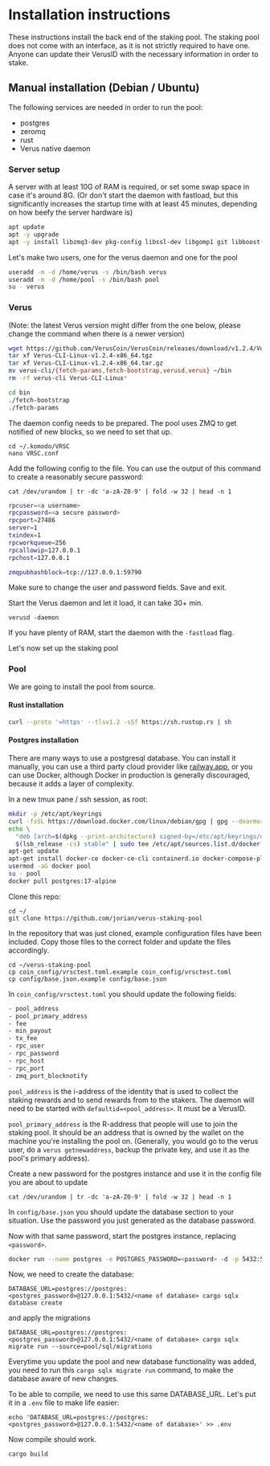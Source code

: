 # Installation instructions

These instructions install the back end of the staking pool. The staking pool does not come with an interface, as it is not strictly required to have one. Anyone can update their VerusID with the necessary information in order to stake.

## Manual installation (Debian / Ubuntu)

The following services are needed in order to run the pool:

- postgres
- zeromq
- rust
- Verus native daemon

### Server setup

A server with at least 10G of RAM is required, or set some swap space in case it's around 8G. (Or don't start the daemon with fastload, but this significantly increases the startup time with at least 45 minutes, depending on how beefy the server hardware is)

```sh
apt update
apt -y upgrade
apt -y install libzmq3-dev pkg-config libssl-dev libgomp1 git libboost-all-dev libsodium-dev build-essential ca-certificates curl gnupg lsb-release
```

Let's make two users, one for the verus daemon and one for the pool

```sh
useradd -m -d /home/verus -s /bin/bash verus
useradd -m -d /home/pool -s /bin/bash pool
su - verus
```

### Verus
(Note: the latest Verus version might differ from the one below, please change the command when there is a newer version)
```sh
wget https://github.com/VerusCoin/VerusCoin/releases/download/v1.2.4/Verus-CLI-Linux-v1.2.4-x86_64.tgz
tar xf Verus-CLI-Linux-v1.2.4-x86_64.tgz 
tar xf Verus-CLI-Linux-v1.2.4-x86_64.tar.gz
mv verus-cli/{fetch-params,fetch-bootstrap,verusd,verus} ~/bin
rm -rf verus-cli Verus-CLI-Linux*
```

```sh
cd bin
./fetch-bootstrap
./fetch-params
```

The daemon config needs to be prepared. The pool uses ZMQ to get notified of new blocks, so we need to set that up.

```
cd ~/.komodo/VRSC
nano VRSC.conf
```

Add the following config to the file. You can use the output of this command to create a reasonably secure password:

`cat /dev/urandom | tr -dc 'a-zA-Z0-9' | fold -w 32 | head -n 1`

```sh
rpcuser=<a username>
rpcpassword=<a secure password>
rpcport=27486
server=1
txindex=1
rpcworkqueue=256
rpcallowip=127.0.0.1
rpchost=127.0.0.1

zmqpubhashblock=tcp://127.0.0.1:59790
```

Make sure to change the user and password fields. Save and exit.

Start the Verus daemon and let it load, it can take 30+ min. 

```
verusd -daemon
```

If you have plenty of RAM, start the daemon with the `-fastload` flag.

Let's now set up the staking pool

### Pool

We are going to install the pool from source.

#### Rust installation

```sh
curl --proto '=https' --tlsv1.2 -sSf https://sh.rustup.rs | sh 
```

#### Postgres installation

There are many ways to use a postgresql database. You can install it manually, you can use a third party cloud provider like [railway.app](https://railway.app), or you can use Docker, although Docker in production is generally discouraged, because it adds a layer of complexity.

In a new tmux pane / ssh session, as root:

```sh
mkdir -p /etc/apt/keyrings
curl -fsSL https://download.docker.com/linux/debian/gpg | gpg --dearmor -o /etc/apt/keyrings/docker.gpg
echo \
  "deb [arch=$(dpkg --print-architecture) signed-by=/etc/apt/keyrings/docker.gpg] https://download.docker.com/linux/debian \
  $(lsb_release -cs) stable" | sudo tee /etc/apt/sources.list.d/docker.list > /dev/null
apt-get update
apt-get install docker-ce docker-ce-cli containerd.io docker-compose-plugin
usermod -aG docker pool
su - pool
docker pull postgres:17-alpine
```

Clone this repo:
```
cd ~/
git clone https://github.com/jorian/verus-staking-pool
```

In the repository that was just cloned, example configuration files have been included. Copy those files to the correct folder and update the files accordingly.

```
cd ~/verus-staking-pool
cp coin_config/vrsctest.toml.example coin_config/vrsctest.toml
cp config/base.json.example config/base.json
```

In `coin_config/vrsctest.toml` you should update the following fields:

```sh
- pool_address
- pool_primary_address 
- fee
- min_payout
- tx_fee
- rpc_user
- rpc_password
- rpc_host
- rpc_port
- zmq_port_blocknotify
```

`pool_address` is the i-address of the identity that is used to collect the staking rewards and to send rewards from to the stakers. The daemon will need to be started with `defaultid=<pool_address>`. It must be a VerusID.

`pool_primary_address` is the R-address that people will use to join the staking pool. It should be an address that is owned by the wallet on the machine
you're installing the pool on. (Generally, you would go to the verus user, do a `verus getnewaddress`, backup the private key, and use it as the pool's primary address).

Create a new password for the postgres instance and use it in the config file you are about to update

`cat /dev/urandom | tr -dc 'a-zA-Z0-9' | fold -w 32 | head -n 1`

In `config/base.json` you should update the database section to your situation. Use the password you just generated
as the database password.

Now with that same password, start the postgres instance, replacing `<password>`.

```sh
docker run --name postgres -e POSTGRES_PASSWORD=<password> -d -p 5432:5432 postgres:17-alpine
```

Now, we need to create the database:

`DATABASE_URL=postgres://postgres:<postgres_password>@127.0.0.1:5432/<name of database> cargo sqlx database create`

and apply the migrations

`DATABASE_URL=postgres://postgres:<postgres_password>@127.0.0.1:5432/<name of database> cargo sqlx migrate run --source=pool/sql/migrations`

Everytime you update the pool and new database functionality was added, you need to run this `cargo sqlx migrate run` command, to make the
database aware of new changes.

To be able to compile, we need to use this same DATABASE_URL. Let's put it in a `.env` file to make life easier:

```
echo 'DATABASE_URL=postgres://postgres:<postgres_password>@127.0.0.1:5432/<name of database>' >> .env
```

Now compile should work.

`cargo build` 

